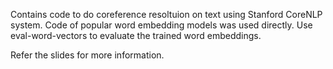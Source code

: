 Contains code to do coreference resoltuion on text using Stanford CoreNLP system.
Code of popular word embedding models was used directly.
Use eval-word-vectors to evaluate the trained word embeddings.

Refer the slides for more information.
